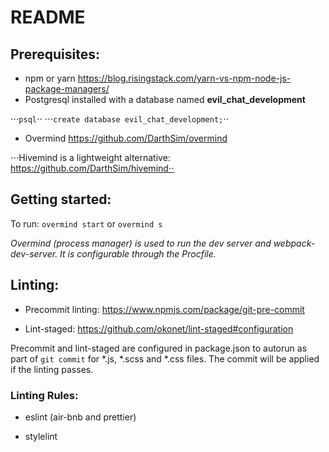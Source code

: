 # README

## Prerequisites:

* npm or yarn
https://blog.risingstack.com/yarn-vs-npm-node-js-package-managers/
* Postgresql installed with a database named **evil_chat_development**

⋅⋅⋅`psql`⋅⋅
⋅⋅⋅`create database evil_chat_development;`⋅⋅

* Overmind
https://github.com/DarthSim/overmind

⋅⋅⋅Hivemind is a lightweight alternative: https://github.com/DarthSim/hivemind⋅⋅


## Getting started:

To run: `overmind start` or `overmind s`

*Overmind (process manager) is used to run the dev server and webpack-dev-server. It is configurable through the Procfile.*

## Linting:

* Precommit linting:
https://www.npmjs.com/package/git-pre-commit

* Lint-staged:
https://github.com/okonet/lint-staged#configuration

Precommit and lint-staged are configured in package.json to autorun as part of `git commit` for \*.js, \*.scss and \*.css files. The commit will be applied if the linting passes.

### Linting Rules:
* eslint
(air-bnb and prettier)

* stylelint
